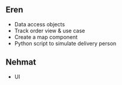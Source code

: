 ## Eren
- Data access objects
- Track order view & use case
- Create a map component
- Python script to simulate delivery person

## Nehmat
- UI

